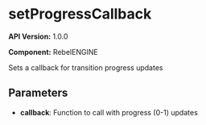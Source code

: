 # setProgressCallback

**API Version:** 1.0.0

**Component:** RebelENGINE

Sets a callback for transition progress updates

## Parameters

- **callback**: Function to call with progress (0-1) updates

